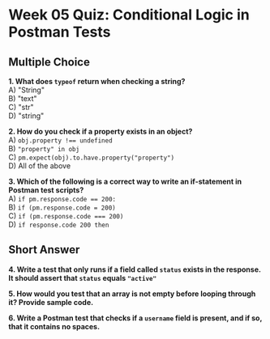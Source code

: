 # Week 05 Quiz: Conditional Logic in Postman Tests

## Multiple Choice

**1. What does `typeof` return when checking a string?**  
A) "String"  
B) "text"  
C) "str"  
D) "string"

**2. How do you check if a property exists in an object?**  
A) `obj.property !== undefined`  
B) `"property" in obj`  
C) `pm.expect(obj).to.have.property("property")`  
D) All of the above

**3. Which of the following is a correct way to write an if-statement in Postman test scripts?**  
A) `if pm.response.code == 200:`  
B) `if (pm.response.code = 200)`  
C) `if (pm.response.code === 200)`  
D) `if response.code 200 then`

## Short Answer

**4. Write a test that only runs if a field called `status` exists in the response. It should assert that `status` equals `"active"`**

**5. How would you test that an array is not empty before looping through it? Provide sample code.**

**6. Write a Postman test that checks if a `username` field is present, and if so, that it contains no spaces.**
